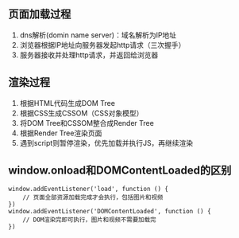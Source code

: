## 页面加载过程

1. dns解析(domin name server)：域名解析为IP地址
2. 浏览器根据IP地址向服务器发起http请求（三次握手）
3. 服务器接收并处理http请求，并返回给浏览器

## 渲染过程

1. 根据HTML代码生成DOM Tree
2. 根据CSS生成CSSOM（CSS对象模型）
3. 将DOM Tree和CSSOM整合成Render Tree
4. 根据Render Tree渲染页面
5. 遇到script则暂停渲染，优先加载并执行JS，再继续渲染

## window.onload和DOMContentLoaded的区别

```
window.addEventListener('load', function () {
	// 页面全部资源加载完成才会执行，包括图片和视频
})
window.addEventListener('DOMContentLoaded', function () {
	// DOM渲染完即可执行，图片和视频不需要加载完
})
```

